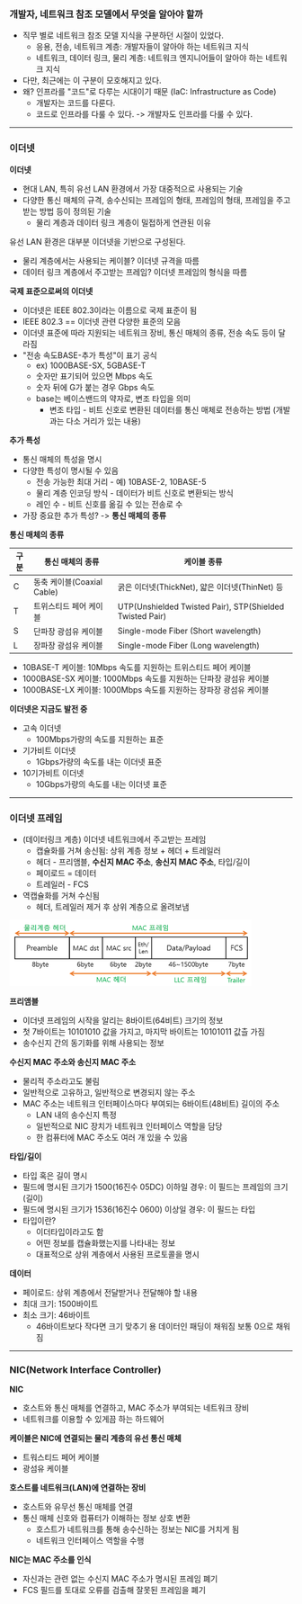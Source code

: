 ### 개발자, 네트워크 참조 모델에서 무엇을 알아야 할까

- 직무 별로 네트워크 참조 모델 지식을 구분하던 시절이 있었다.
    - 응용, 전송, 네트워크 계층: 개발자들이 알아야 하는 네트워크 지식
    - 네트워크, 데이터 링크, 물리 계층: 네트워크 엔지니어들이 알아야 하는 네트워크 지식
- 다만, 최근에는 이 구분이 모호해지고 있다.
- 왜? 인프라를 "코드"로 다루는 시대이기 때문 (IaC: Infrastructure as Code)
    - 개발자는 코드를 다룬다.
    - 코드로 인프라를 다룰 수 있다. -> 개발자도 인프라를 다룰 수 있다.

--- 

### 이더넷

**이더넷**

- 현대 LAN, 특히 유선 LAN 환경에서 가장 대중적으로 사용되는 기술
- 다양한 통신 매체의 규격, 송수신되는 프레임의 형태, 프레임의 형태, 프레임을 주고받는 방법 등이 정의된 기술
    - 물리 계층과 데이터 링크 계층이 밀접하게 연관된 이유

유선 LAN 환경은 대부분 이더넷을 기반으로 구성된다.

- 물리 계층에서는 사용되는 케이블? 이더넷 규격을 따름
- 데이터 링크 계층에서 주고받는 프레임? 이더넷 프레임의 형식을 따름

**국제 표준으로써의 이더넷**

- 이더넷은 IEEE 802.3이라는 이름으로 국제 표준이 됨
- IEEE 802.3 == 이더넷 관련 다양한 표준의 모음
- 이더넷 표준에 따라 지원되는 네트워크 장비, 통신 매체의 종류, 전송 속도 등이 달라짐
- "전송 속도BASE-추가 특성"이 표기 공식
    - ex) 1000BASE-SX, 5GBASE-T
    - 숫자만 표기되어 있으면 Mbps 속도
    - 숫자 뒤에 G가 붙는 경우 Gbps 속도
    - base는 베이스밴드의 약자로, 변조 타입을 의미
        - 변조 타입 - 비트 신호로 변환된 데이터를 통신 매체로 전송하는 방법 (개발과는 다소 거리가 있는 내용)

**추가 특성**

- 통신 매체의 특성을 명시
- 다양한 특성이 명시될 수 있음
    - 전송 가능한 최대 거리 - 예) 10BASE-2, 10BASE-5
    - 물리 계층 인코딩 방식 - 데이터가 비트 신호로 변환되는 방식
    - 레인 수 - 비트 신호를 옮길 수 있는 전송로 수
- 가장 중요한 추가 특성? -> **통신 매체의 종류**

**통신 매체의 종류**

| 구분 | 통신 매체의 종류             | 케이블 종류                                                   |
|----|-----------------------|----------------------------------------------------------|
| C  | 동축 케이블(Coaxial Cable) | 굵은 이더넷(ThickNet), 얇은 이더넷(ThinNet) 등                      |
| T  | 트위스티드 페어 케이블          | UTP(Unshielded Twisted Pair), STP(Shielded Twisted Pair) |
| S  | 단파장 광섬유 케이블           | Single-mode Fiber (Short wavelength)                     |
| L  | 장파장 광섬유 케이블           | Single-mode Fiber (Long wavelength)                      |

- 10BASE-T 케이블: 10Mbps 속도를 지원하는 트위스티드 페어 케이블 
- 1000BASE-SX 케이블: 1000Mbps 속도를 지원하는 단파장 광섬유 케이블 
- 1000BASE-LX 케이블: 1000Mbps 속도를 지원하는 장파장 광섬유 케이블

**이더넷은 지금도 발전 중**  
- 고속 이더넷 
  - 100Mbps가량의 속도를 지원하는 표준
- 기가비트 이더넷 
  - 1Gbps가량의 속도를 내는 이더넷 표준
- 10기가비트 이더넷 
  - 10Gbps가량의 속도를 내는 이더넷 표준

---

### 이더넷 프레임
- (데이터링크 계층) 이더넷 네트워크에서 주고받는 프레임 
  - 캡슐화를 거쳐 송신됨: 상위 계층 정보 + 헤더 + 트레일러 
  - 헤더 - 프리앰블, **수신지 MAC 주소**, **송신지 MAC 주소**, 타입/길이 
  - 페이로드 = 데이터 
  - 트레일러 - FCS
- 역캡슐화를 거쳐 수신됨
  - 헤더, 트레일러 제거 후 상위 계층으로 올려보냄

![img.png](../../image/ethernet-frame.png)

**프리앰블**
- 이더넷 프레임의 시작을 알리는 8바이트(64비트) 크기의 정보 
- 첫 7바이트는 10101010 값을 가지고, 마지막 바이트는 10101011 값츨 가짐 
- 송수신지 간의 동기화를 위해 사용되는 정보

**수신지 MAC 주소와 송신지 MAC 주소**
- 물리적 주소라고도 불림 
- 일반적으로 고유하고, 일반적으로 변경되지 않는 주소 
- MAC 주소는 네트워크 인터페이스마다 부여되는 6바이트(48비트) 길이의 주소 
  - LAN 내의 송수신지 특정 
  - 일반적으로 NIC 장치가 네트워크 인터페이스 역할을 담당 
  - 한 컴퓨터에 MAC 주소도 여러 개 있을 수 있음

**타입/길이**  
- 타입 혹은 길이 명시 
- 필드에 명시된 크기가 1500(16진수 05DC) 이하일 경우: 이 필드는 프레임의 크기(길이)
- 필드에 명시된 크기가 1536(16진수 0600) 이상일 경우: 이 필드는 타입
- 타입이란? 
  - 이더타입이라고도 함 
  - 어떤 정보를 캡슐화했는지를 나타내는 정보 
  - 대표적으로 상위 계층에서 사용된 프로토콜을 명시

**데이터**  
- 페이로드: 상위 계층에서 전달받거나 전달해야 할 내용 
- 최대 크기: 1500바이트 
- 최소 크기: 46바이트 
  - 46바이트보다 작다면 크기 맞추기 용 데이터인 패딩이 채워짐 보통 0으로 채워짐

---

### NIC(Network Interface Controller)

**NIC**  
- 호스트와 통신 매체를 연결하고, MAC 주소가 부여되는 네트워크 장비 
- 네트워크를 이용할 수 있게끔 하는 하드웨어

**케이블은 NIC에 연결되는 물리 계층의 유선 통신 매체**  
- 트워스티드 페어 케이블 
- 광섬유 케이블

**호스트를 네트워크(LAN)에 연결하는 장비**   
- 호스트와 유무선 통신 매체를 연결 
- 통신 매체 신호와 컴퓨터가 이해하는 정보 상호 변환 
  - 호스트가 네트워크를 통해 송수신하는 정보는 NIC를 거치게 됨 
  - 네트워크 인터페이스 역할을 수행

**NIC는 MAC 주소를 인식**  
- 자신과는 관련 없는 수신지 MAC 주소가 명시된 프레임 폐기 
- FCS 필드를 토대로 오류를 검출해 잘못된 프레임을 폐기